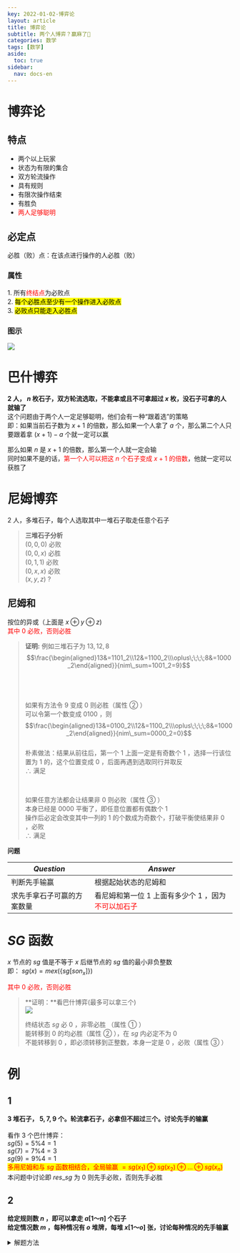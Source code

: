 ```yaml
---
key: 2022-01-02-博弈论
layout: article
title: 博弈论
subtitle: 两个人博弈？赢麻了🤔
categories: 数学
tags: [数学]
aside:
  toc: true
sidebar:
  nav: docs-en
---
```


# 博弈论

## 特点

<ul>
  <li>两个以上玩家</li>
  <li>状态为有限的集合</li>
  <li>双方轮流操作</li>
  <li>具有规则</li>
  <li>有限次操作结束</li>  
  <li>有胜负</li>
  <li><span style="color: red;">两人足够聪明</span></li>
</ul>

## 必定点

必胜（败）点：在该点进行操作的人必胜（败）

### 属性

$1.$ 所有<span style="color: red;">终结点</span>为必败点\
$2.$ <mark>每个必胜点至少有一个操作进入必败点</mark>\
$3.$ <mark>必败点只能走入必胜点</mark>

### 图示

<img src="https://s2.loli.net/2022/01/02/XPn3aRLEVf8j9tW.png">




# 巴什博弈

**$2$ 人， $n$ 枚石子，双方轮流选取，不能拿或且不可拿超过 $x$ 枚，没石子可拿的人就输了**\
这个问题由于两个人一定足够聪明，他们会有一种“跟着选”的策略\
即：如果当前石子数为 $x+1$ 的倍数，那么如果一个人拿了 $a$ 个，那么第二个人只要跟着拿 $(x+1)-a$ 个就一定可以赢

那么如果 $n$ 是 $x+1$ 的倍数，那么第一个人就一定会输\
同时如果不是的话，<span style="color: red;">第一个人可以把这 $n$ 个石子变成 $x+1$ 的倍数</span>，他就一定可以获胜了



# 尼姆博弈

$2$ 人，多堆石子，每个人选取其中一堆石子取走任意个石子

> **三堆石子分析**\
> $(0,0,0)$ 必败\
> $(0,0,x)$ 必胜\
> $(0,1,1)$ 必败\
> $(0,x,x)$ 必败\
> $(x,y,z)$ $?$

## 尼姆和

按位的异或（上面是 $x\oplus y\oplus z$)\
<span style="color: red;">其中 $0$ 必败，否则必胜</span>

> **证明:**
> 例如三堆石子为 $13,12,8$\
> $$\frac{\begin{aligned}13&=1101_2\\12&=1100_2\\\oplus\;\;\;\;8&=1000_2\end{aligned}}{nim\_sum=1001_2=9}$$<br>
>
> <br>
>
> 如果有方法令 $9$ 变成 $0$ 则必胜（属性 $②$ ）\
> 可以令第一个数变成 $0100$ ，则\
> $$\frac{\begin{aligned}13&=0100_2\\12&=1100_2\\\oplus\;\;\;\;8&=1000_2\end{aligned}}{nim\_sum=0000_2=0}$$\
> 朴素做法：结果从前往后，第一个 $1$ 上面一定是有奇数个 $1$ ，选择一行该位置为 $1$ 的，这个位置变成 $0$ ，后面再遇到选取同行并取反\
> $\therefore$ 满足<br>
>
> <br>
>
> 如果任意方法都会让结果非 $0$ 则必败（属性 $③$ ）\
> 本身已经是 $0000$ 平衡了，即任意位置都有偶数个 $1$\
> 操作后必定会改变其中一列的 $1$ 的个数成为奇数个，打破平衡使结果非 $0$ ，必败\
> $\therefore$ 满足



**问题**

| $Question$                 | $Answer$                                                     |
| -------------------------- | ------------------------------------------------------------ |
| 判断先手输赢               | 根据起始状态的尼姆和                                         |
| 求先手拿石子可赢的方案数量 | 看尼姆和第一位 $1$ 上面有多少个 $1$ ，因为<span style="color: red;">不可以加石子</span> |



# $SG$ 函数

$x$ 节点的 $sg$ 值是不等于 $x$ 后继节点的 $sg$ 值的最小非负整数\
即： $sg(x)=mex(\{sg[son_x]\})$

<span style="color: red;">其中 $0$ 必败，否则必胜</span>

> **证明：**看巴什博弈(最多可以拿三个)\
> <img src="https://s2.loli.net/2022/01/02/NUyx4wjbIA1tYnd.png">
>
> 终结状态 $sg$ 必 $0$ ，非零必胜 （属性 $①$ ）\
> 能转移到 $0$ 的均必胜（属性 $②$ ），在 $sg$ 内必定不为 $0$\
> 不能转移到 $0$ ，即必须转移到正整数，本身一定是 $0$ ，必败（属性 $③$ ）

# 例

## $1$

**$3$ 堆石子， $5,7,9$ 个。轮流拿石子，必拿但不超过三个。讨论先手的输赢**\
\
看作 $3$ 个巴什博弈：\
$sg(5)=5\%4=1$\
$sg(7)=7\%4=3$\
$sg(9)=9\%4=1$\
<mark><span style="color: red;">多用尼姆和与 $sg$ 函数相结合，全局输赢 $=sg(x_1)\oplus sg(x_2)\oplus\dots\oplus sg(x_n)$</span></mark>\
本问题中讨论即 $res\_sg$ 为 $0$ 则先手必败，否则先手必胜

## $2$

**给定规则数 $n$ ，即可以拿走 $a[1～n]$ 个石子**\
**给定情况数 $m$ ，每种情况有 $o$ 堆牌，每堆 $x[1～o]$ 张，讨论每种情况的先手输赢**


<details>
<summary>解题方法</summary>
<br>
程序采用记忆化搜索

```cpp
int n, m;   // 规则数，情况数
int a[100]; // 规则

int sg[10001];
inline int SG ( int all ) {
        bool vis[101] = {0};
        for ( int i = 0; i < n; i ++ ) {
                int remain = all - a[i]; // 剩余的石子数
                if (remain < 0) break;   // 少于0个不存在
                if ( sg[remain] == -1 ) sg[remain] = SG(remain); // 继续递归子状态的sg值
                vis[sg[remain]] = 1;     // 子状态sg值标记一下
        }
        for ( int i = 0; ; i ++ ) if ( !vis[i] ) return i; // sg定义
}

int main () {
        cin >> n; 
        for ( int i = 0; i < n; i ++ ) cin >> a[i];
        
        sort(a, a + n); // 可以在sg内部选取拿走的石子数量上进行 break 优化
        memset(sg, -1, sizeof sg);
        sg[0] = 0;

        cin >> m; while ( m -- ) {
                int res_sg = 0;

                int o; cin >> o; while ( o -- ) {
                        int x; cin >> x;
                        if ( x == -1 ) sg[x] = SG(x);
                        res_sg ^= sg[x];
                }

                if ( res_sg == 0 ) cout << "先手必败" << endl;
                else cout << "先手必胜" << endl;
        }
}
```
</details>
